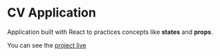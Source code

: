 # CV Application

Application built with React to practices concepts like **states** and **props**.

You can see the [project live](https://cv-application-five-teal.vercel.app/)
